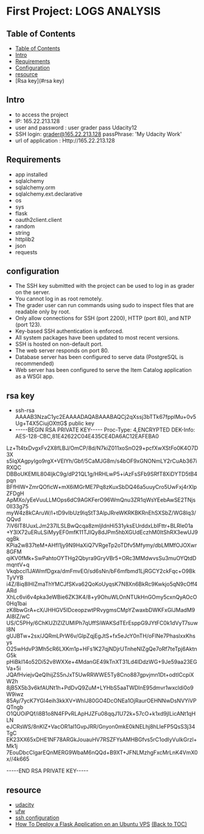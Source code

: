 # First Project: LOGS ANALYSIS

## Table of Contents

- [Table of Contents](#table-of-contents)
- [Intro](#intro)
- [Requirements](#requirements)
- [Configuration](#configuration)
- [resource](#resource)
- [Rsa key](#rsa key)

## Intro

- to access the project
- IP: 165.22.213.128
- user and password : user grader pass Udacity12
- SSH login: grader@165.22.213.128 passPhrase: 'My Udacity Work'
- url of application :
Http://165.22.213.128

## Requirements	
- app installed
- sqlalchemy
- sqlalchemy.orm
- sqlalchemy.ext.declarative
- os
- sys
- flask
- oauth2client.client
- random
- string
- httplib2
- json
- requests
## configuration
- The SSH key submitted with the project can be used to log in as grader on the server.
- You cannot log in as root remotely.
- The grader user can run commands using sudo to inspect files that are readable only by root.
- Only allow connections for SSH (port 2200), HTTP (port 80), and NTP (port 123).
- Key-based SSH authentication is enforced.
- All system packages have been updated to most recent versions.
- SSH is hosted on non-default port.
- The web server responds on port 80.
- Database server has been configured to serve data (PostgreSQL is recommended)
- Web server has been configured to serve the Item Catalog application as a WSGI app.
## rsa key
- ssh-rsa AAAAB3NzaC1yc2EAAAADAQABAAABAQCj2qXssj3bTTk67fpplMu+0v5Ug+T4X5CiujOXttG$ public key
- -----BEGIN RSA PRIVATE KEY-----
Proc-Type: 4,ENCRYPTED
DEK-Info: AES-128-CBC,81E42622C04E435CE4DA6AC12EAFEBA0

Lz+Tt4txDvgxFv2X8fLBJ/OmCP/8d/N7kiZ011xoSnO29+pcfXwXStFo0K4O7D3X
s5IqXAgpyIgo9rgX+VEIYh/Gbf/5CaMJG8m/s4bOF9xGNONmLY2rCuAb367iRXQC
DBBoUKEMlL804ljkC9g/dP21QL1g/HRHLwP5+iAzFsSFb9SRfT8XiDYTD5tB4pqn
BFfHlW+ZmrQOficW+mX6iMGrME7Pq8zKuxSbDQ46a5uuyCro5UwFxj4rXIpZFDgH
ApMXo/yEeVuuLLMOps6dC9AGKFerO96WmQnu3ZR1qWsYEebAwSE2TNjs0Il33g75
myW4z8kCAruW/l+tD9vIbUz9lqStT3AlpJRreWKRKBKRnEhSXSbZ/WG8Iq3/QQvd
7iV6IT8UuxLJm237ILSLBwQcqa8zmljIdnHi531yksEUrddxLblFttr+BLRle01a
+Y3lX72uERuLSiMyyEF0mfK11TJIQy8dJPm5hbXGUdEczhM0ItShRX3ewUJ9qgBk
KPia2w837teM+AHfI1jy9N9HaXiQ7VRgeTp2oTDfv5Mfymy/dbLMMfOJOXwr8GFM
qiKV0fMk+SwPahtoOYTHg2Qbyra9GryVBr5+ORc3MMdwvsSu3muOYQtdDmqntV+q
Vkqbccl1JAWmfDgxa/dmFmvEO/sd6sNn/bF6mfbmd1LjRGCY2ckFqc+O9BkTyVYB
i4Z/8iq8IHIZmaThYMCJfSKva62QoKoUyqsK7N8Xn6BkRc9Kwkjo5qN9cOff4ARd
XhLc6vi6v4pka3eWBie6ZK3K4/8+y9OhuWLOnNTUkHnGOmy5cxnQyAOcO0Hq1bai
zK8bwGrA+cX/JHHGV5IDceopzwtPRvygmsCMpYZwaxbDWKFxGIJMadM9AI8IZ/wC
US/C5PHy/6ChKUZIZlZUMIPh7qUffSiWAKSdTErEsppG9JYtFC0k1dVyT7suwI8N
gUJBTw+2sx/JQRmLPrW6v/GlpZqjEgJtS+fx5eJcY0nTH/oFlNe7PhaslxxKhsys
O25wHdvP3Mh5cR6LXKm1p+HFs1K27qjNDjrUTnheNIZgQe7oRf7teTpj6AktnG5k
pHiBkI14o52Di52v8WXXe+4MdanGE49kTnXT31Ld4lDdzWG+9Je59aa23EGVa+5i
JQAfHviejvQeQIhijZS5nJxT5UwRRWWE5Ty8Cno887gpvjmn1Dt+odtICcpiXW2h
8jB5X5b3v6kfAUNt1h+PdDvQ9ZuM+LYHbS5aaTWDInE95dmvr1wxcldi0o9W9iwz
85Ay/7ycK7YGI4eih3kkXV+WhIJ80GO4DcONEa1OjRaurOEHNNwDsNVYiVPQTngb
O1QUOiPQf/i8B1o8N4FPvRLApHJZFu08qqJ1U72k+57cO+k1xd9jILicANt1qHLN
eJCRsWS/8nKlZ+VacOR1aI1GvpJRR/Gnyon0mkE0kNELhj8hLleFP5QsS3j34TgC
EK23XX65xDHE1NF78ARGkJouauHV7RSZFYsAMHBGfvs5rC1odIyVuIkGrzl+Mk1j
7EouDbcCIgarEQnMERG9WbaM6nQQd+B9XT+JFNLMzhgFxcMrLnK4VmX0x//4k665

-----END RSA PRIVATE KEY-----
 ## resource
 - [udacity](https://www.udaity.com)
 - [ufw](https://www.digitalocean.com/community/tutorials/how-to-set-up-a-firewall-with-ufw-on-ubuntu-16-04)
 - [ssh configuration](https://www.digitalocean.com/community/tutorials/how-to-configure-ssh-key-based-authentication-on-a-linux-server)
 - [How To Deploy a Flask Application on an Ubuntu VPS](https://www.digitalocean.com/community/tutorials/how-to-deploy-a-flask-application-on-an-ubuntu-vps)
[(Back to TOC)](#table-of-contents)
